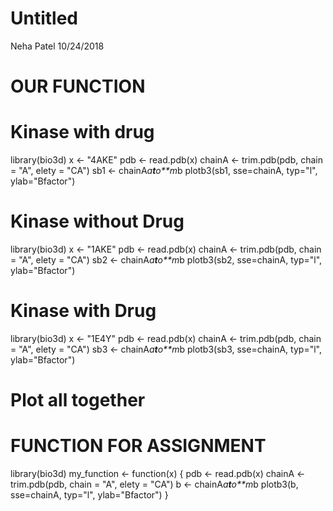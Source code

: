 Untitled
================
Neha Patel
10/24/2018

OUR FUNCTION
============

Kinase with drug
================

library(bio3d) x &lt;- "4AKE" pdb &lt;- read.pdb(x) chainA &lt;- trim.pdb(pdb, chain = "A", elety = "CA") sb1 &lt;- chainA*a**t**o**m*b plotb3(sb1, sse=chainA, typ="l", ylab="Bfactor")

Kinase without Drug
===================

library(bio3d) x &lt;- "1AKE" pdb &lt;- read.pdb(x) chainA &lt;- trim.pdb(pdb, chain = "A", elety = "CA") sb2 &lt;- chainA*a**t**o**m*b plotb3(sb2, sse=chainA, typ="l", ylab="Bfactor")

Kinase with Drug
================

library(bio3d) x &lt;- "1E4Y" pdb &lt;- read.pdb(x) chainA &lt;- trim.pdb(pdb, chain = "A", elety = "CA") sb3 &lt;- chainA*a**t**o**m*b plotb3(sb3, sse=chainA, typ="l", ylab="Bfactor")

Plot all together
=================

FUNCTION FOR ASSIGNMENT
=======================

library(bio3d) my\_function &lt;- function(x) { pdb &lt;- read.pdb(x) chainA &lt;- trim.pdb(pdb, chain = "A", elety = "CA") b &lt;- chainA*a**t**o**m*b plotb3(b, sse=chainA, typ="l", ylab="Bfactor") }
